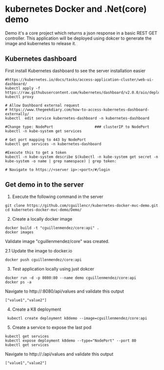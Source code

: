 # kubernetes Docker and .Net(core) demo


Demo it's a core project which returns a json response in a basic REST GET controller. This application will be deployed using dokcer to generate the image and kubernetes to release it.


## Kubernetes dashboard
First install Kubernetes dashboard to see the server installation easier

```
#https://kubernetes.io/docs/tasks/access-application-cluster/web-ui-dashboard/
kubectl apply -f https://raw.githubusercontent.com/kubernetes/dashboard/v2.0.0/aio/deploy/recommended.yaml
kubectl proxy

# Allow Dashboard external request 
# https://www.thegeekdiary.com/how-to-access-kubernetes-dashboard-externally/
kubectl  edit service kubernetes-dashboard -n kubernetes-dashboard

#Change type: NodePort                   ### clusterIP to NodePort
kubectl -n kube-system get services

# Get port mapping to 443 by NodePort
kubectl get services -n kubernetes-dashboard

#Execute this to get a token 
kubectl -n kube-system describe $(kubectl -n kube-system get secret -n kube-system -o name | grep namespace) | grep token:

# Navigate to https://<server ip>:<port>/#/login
```


## Get demo in to the server
1. Execute the following command in the server
```
git clone https://github.com/cguillencr/kubernetes-docker-mvc-demo.git
cd kubernetes-docker-mvc-demo/Demo/
```

2.  Create a locally docker image
```
docker build -t "cguillenmendez/core:api" .
docker images
```

Validate image "cguillenmendez/core" was created.

2.1 Update the image to docker.io
```
docker push cguillenmendez/core:api
```


3. Test application locally using just dokcer 

```
docker run -d -p 8080:80 --name demo cguillenmendez/core:api
docker ps -a
```
Navigate to http://<ip>:8080/api/values and validate this output
```
["value1","value2"]
```

4. Create a K8 deployment
```
 kubectl create deployment k8demo --image=cguillenmendez/core:api
 ```

5. Create a service to expose the last pod
```
kubectl get services
kubectl expose deployment k8demo --type="NodePort" --port 80
kubectl get services
```

Navigate to http://<ip>:<port in lastt command>/api/values and validate this output
```
["value1","value2"]
```


